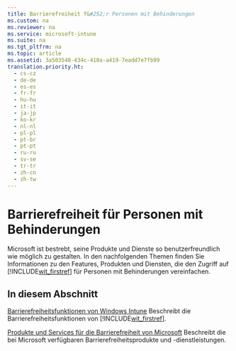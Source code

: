 ```yaml
---
title: Barrierefreiheit f&#252;r Personen mit Behinderungen
ms.custom: na
ms.reviewer: na
ms.service: microsoft-intune
ms.suite: na
ms.tgt_pltfrm: na
ms.topic: article
ms.assetid: 3a503548-434c-410a-a419-7eadd7e7fb99
translation.priority.ht: 
  - cs-cz
  - de-de
  - es-es
  - fr-fr
  - hu-hu
  - it-it
  - ja-jp
  - ko-kr
  - nl-nl
  - pl-pl
  - pt-br
  - pt-pt
  - ru-ru
  - sv-se
  - tr-tr
  - zh-cn
  - zh-tw
---
```

# Barrierefreiheit f&#252;r Personen mit Behinderungen
Microsoft ist bestrebt, seine Produkte und Dienste so benutzerfreundlich wie möglich zu gestalten. In den nachfolgenden Themen finden Sie Informationen zu den Features, Produkten und Diensten, die den Zugriff auf [!INCLUDE[wit_firstref](../Token/wit_firstref_md.md)] für Personen mit Behinderungen vereinfachen.

## In diesem Abschnitt
[Barrierefreiheitsfunktionen von Windows Intune](../Topic/Accessibility-Features-of-Microsoft-Intune.md)
Beschreibt die Barrierefreiheitsfunktionen von [!INCLUDE[wit_firstref](../Token/wit_firstref_md.md)].

[Produkte und Services für die Barrierefreiheit von Microsoft](../Topic/Accessibility-Products-and-Services-from-Microsoft.md)
Beschreibt die bei Microsoft verfügbaren Barrierefreiheitsprodukte und -dienstleistungen.

